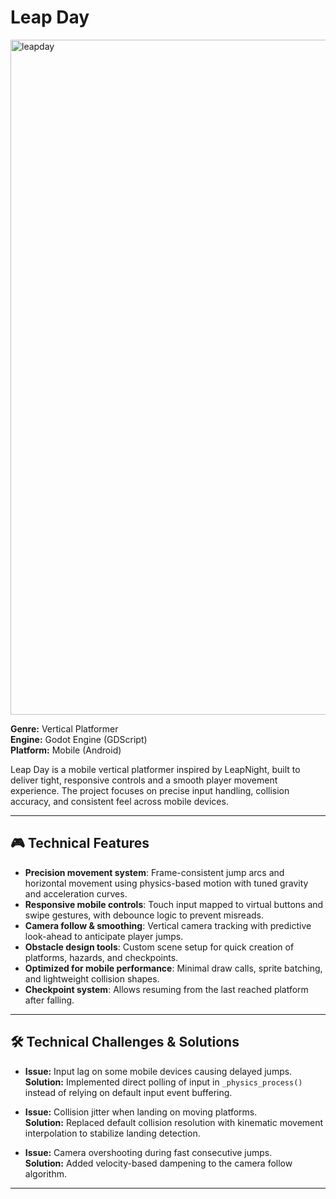 # Leap Day

<img width="1920" height="1080" alt="leapday" src="https://github.com/user-attachments/assets/896470c0-64f1-43cb-9da4-752eb17deca1" />

**Genre:** Vertical Platformer  
**Engine:** Godot Engine (GDScript)  
**Platform:** Mobile (Android)  

Leap Day is a mobile vertical platformer inspired by LeapNight, built to deliver tight, responsive controls and a smooth player movement experience. The project focuses on precise input handling, collision accuracy, and consistent feel across mobile devices.

---

## 🎮 Technical Features

- **Precision movement system**: Frame-consistent jump arcs and horizontal movement using physics-based motion with tuned gravity and acceleration curves.
- **Responsive mobile controls**: Touch input mapped to virtual buttons and swipe gestures, with debounce logic to prevent misreads.
- **Camera follow & smoothing**: Vertical camera tracking with predictive look-ahead to anticipate player jumps.
- **Obstacle design tools**: Custom scene setup for quick creation of platforms, hazards, and checkpoints.
- **Optimized for mobile performance**: Minimal draw calls, sprite batching, and lightweight collision shapes.
- **Checkpoint system**: Allows resuming from the last reached platform after falling.

---

## 🛠 Technical Challenges & Solutions

- **Issue:** Input lag on some mobile devices causing delayed jumps.  
  **Solution:** Implemented direct polling of input in `_physics_process()` instead of relying on default input event buffering.

- **Issue:** Collision jitter when landing on moving platforms.  
  **Solution:** Replaced default collision resolution with kinematic movement interpolation to stabilize landing detection.

- **Issue:** Camera overshooting during fast consecutive jumps.  
  **Solution:** Added velocity-based dampening to the camera follow algorithm.

---
